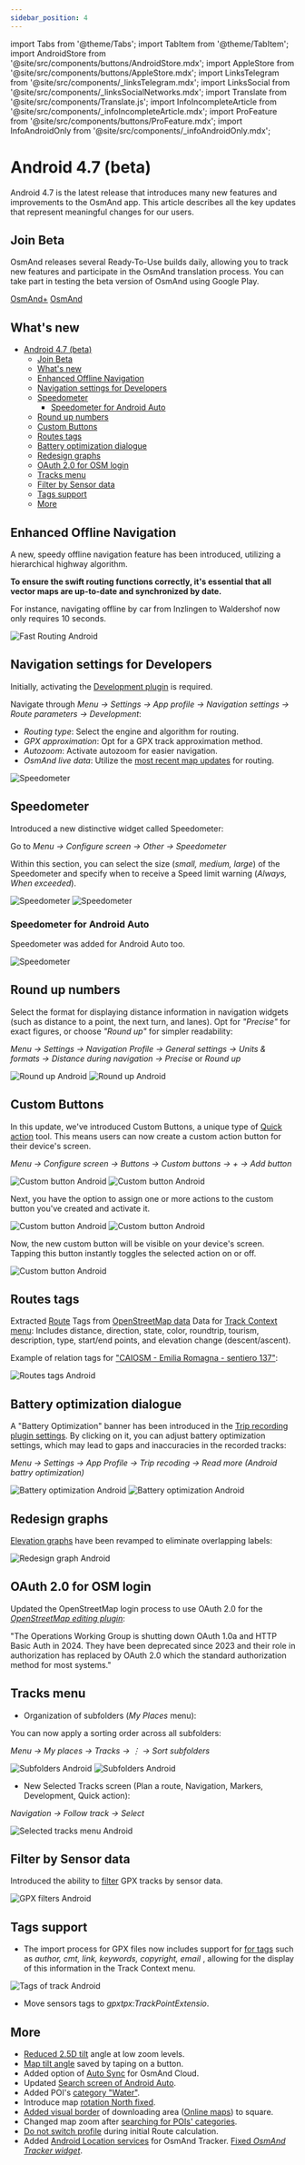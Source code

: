 ```yaml
---
sidebar_position: 4
---
```


import Tabs from '@theme/Tabs';
import TabItem from '@theme/TabItem';
import AndroidStore from '@site/src/components/buttons/AndroidStore.mdx';
import AppleStore from '@site/src/components/buttons/AppleStore.mdx';
import LinksTelegram from '@site/src/components/_linksTelegram.mdx';
import LinksSocial from '@site/src/components/_linksSocialNetworks.mdx';
import Translate from '@site/src/components/Translate.js';
import InfoIncompleteArticle from '@site/src/components/_infoIncompleteArticle.mdx';
import ProFeature from '@site/src/components/buttons/ProFeature.mdx';
import InfoAndroidOnly from '@site/src/components/_infoAndroidOnly.mdx';  


# Android 4.7 (beta)

Android 4.7 is the latest release that introduces many new features and improvements to the OsmAnd app. This article describes all the key updates that represent meaningful changes for our users.

## Join Beta

OsmAnd releases several Ready-To-Use builds daily, allowing you to track new features and participate in the OsmAnd translation process. You can take part in testing the beta version of OsmAnd using Google Play.

<div class="button-row">
  <a class="button button--active" href="https://play.google.com/apps/testing/net.osmand.plus">OsmAnd+</a>
  <a class="button button--active" href="https://play.google.com/apps/testing/net.osmand">OsmAnd</a>
</div>


## What's new


- [Android 4.7 (beta)](#android-47-beta)
  - [Join Beta](#join-beta)
  - [What's new](#whats-new)
  - [Enhanced Offline Navigation](#enhanced-offline-navigation)
  - [Navigation settings for Developers](#navigation-settings-for-developers)
  - [Speedometer](#speedometer)
    - [Speedometer for Android Auto](#speedometer-for-android-auto)
  - [Round up numbers](#round-up-numbers)
  - [Custom Buttons](#custom-buttons)
  - [Routes tags](#routes-tags)
  - [Battery optimization dialogue](#battery-optimization-dialogue)
  - [Redesign graphs](#redesign-graphs)
  - [OAuth 2.0 for OSM login](#oauth-20-for-osm-login)
  - [Tracks menu](#tracks-menu)
  - [Filter by Sensor data](#filter-by-sensor-data)
  - [Tags support](#tags-support)
  - [More](#more)


## Enhanced Offline Navigation

A new, speedy offline navigation feature has been introduced, utilizing a hierarchical highway algorithm.

**To ensure the swift routing functions correctly, it's essential that all vector maps are up-to-date and synchronized by date.**

For instance, navigating offline by car from Inzlingen to Waldershof now only requires 10 seconds.

![Fast Routing Android](../../blog/2024-03-07-android-4-7/img/fast_routing_android.png)

## Navigation settings for Developers

Initially, activating the [Development plugin](https://osmand.net/docs/user/plugins/development) is required.

Navigate through _Menu → Settings → App profile → Navigation settings → Route parameters → Development_:
- _Routing type_: Select the engine and algorithm for routing.
- _GPX approximation_: Opt for a GPX track approximation method.
- _Autozoom_: Activate autozoom for easier navigation.
- _OsmAnd live data_: Utilize the [most recent map updates](https://osmand.net/docs/user/personal/maps/#osmand-live) for routing.

![Speedometer](../../blog/2024-03-07-android-4-7/img/dev_route_param_android.png)

## Speedometer

Introduced a new distinctive widget called Speedometer:

Go to _Menu → Configure screen → Other → Speedometer_

Within this section, you can select the size (_small, medium, large_) of the Speedometer and specify when to receive a Speed limit warning (_Always, When exceeded_).

![Speedometer](../../blog/2024-03-07-android-4-7/img/speedometer_android.png) ![Speedometer](../../blog/2024-03-07-android-4-7/img/speedometer_2_android.png)

### Speedometer for Android Auto

Speedometer was added for Android Auto too.

![Speedometer](../../blog/2024-03-07-android-4-7/img/speedometer_3_android.png)

## Round up numbers

Select the format for displaying distance information in navigation widgets (such as distance to a point, the next turn, and lanes). Opt for _"Precise"_ for exact figures, or choose _"Round up"_ for simpler readability:

_Menu → Settings → Navigation Profile → General settings → Units & formats → Distance during navigation → Precise_ or _Round up_

![Round up Android](../../blog/2024-03-07-android-4-7/img/roundup_android.png) ![Round up Android](../../blog/2024-03-07-android-4-7/img/roundup_2_android.png)

## Custom Buttons

In this update, we've introduced Custom Buttons, a unique type of [Quick action](https://osmand.net/docs/user/widgets/quick-action) tool. This means users can now create a custom action button for their device's screen.

_Menu → Configure screen → Buttons → Custom buttons → + → Add button_

![Custom button Android](../../blog/2024-03-07-android-4-7/img/custom_button_android.png) 
![Custom button Android](../../blog/2024-03-07-android-4-7/img/custom_button_2_android.png)

Next, you have the option to assign one or more actions to the custom button you've created and activate it.

![Custom button Android](../../blog/2024-03-07-android-4-7/img/custom_button_3_android.png) 
![Custom button Android](../../blog/2024-03-07-android-4-7/img/custom_button_4_android.png)

Now, the new custom button will be visible on your device's screen. Tapping this button instantly toggles the selected action on or off.

![Custom button Android](../../blog/2024-03-07-android-4-7/img/custom_button_5_android.png)

## Routes tags

Extracted [Route](https://osmand.net/docs/user/map/tracks-on-map#routes-on-the-map) Tags from [OpenStreetMap data](https://wiki.openstreetmap.org/wiki/Relation:route) Data for [Track Context menu](https://osmand.net/docs/user/map/track-context-menu#description-and-info): Includes distance, direction, state, color, roundtrip, tourism, description, type, start/end points, and elevation change (descent/ascent).

Example of relation tags for ["CAIOSM - Emilia Romagna - sentiero 137"](https://www.openstreetmap.org/relation/16115660):

![Routes tags Android](../../blog/2024-03-07-android-4-7/img/routes_tags_android.png)


## Battery optimization dialogue

A "Battery Optimization" banner has been introduced in the [Trip recording plugin settings](https://osmand.net/docs/user/plugins/trip-recording#recording-settings). By clicking on it, you can adjust battery optimization settings, which may lead to gaps and inaccuracies in the recorded tracks:

_Menu → Settings → App Profile → Trip recoding → Read more (Android battry optimization)_

![Battery optimization Android](../../blog/2024-03-07-android-4-7/img/battery_optim_android.png) 
![Battery optimization Android](../../blog/2024-03-07-android-4-7/img/battery_optim_1_android.png)

## Redesign graphs

[Elevation graphs](https://osmand.net/docs/user/plan-route/create-route#graph) have been revamped to eliminate overlapping labels:

![Redesign graph Android](../../blog/2024-03-07-android-4-7/img/redesign_graph_android.png)


## OAuth 2.0 for OSM login

Updated the OpenStreetMap login process to use OAuth 2.0 for the [_OpenStreetMap editing plugin_](https://osmand.net/docs/user/plugins/osm-editing#settings):

"The Operations Working Group is shutting down OAuth 1.0a and HTTP Basic Auth in 2024. They have been deprecated since 2023 and their role in authorization has replaced by OAuth 2.0 which the standard authorization method for most systems."

## Tracks menu

- Organization of subfolders (_My Places_ menu):

You can now apply a sorting order across all subfolders:

_Menu → My places → Tracks → &#8942; → Sort subfolders_

![Subfolders Android](../../blog/2024-03-07-android-4-7/img/subfolders_android.png) ![Subfolders Android](../../blog/2024-03-07-android-4-7/img/subfolders_1_android.png)

- New Selected Tracks screen (Plan a route, Navigation, Markers, Development, Quick action):

_Navigation → Follow track → Select_

![Selected tracks menu Android](../../blog/2024-03-07-android-4-7/img/selected_tracks_menu_android.png)

## Filter by Sensor data

Introduced the ability to [filter](https://osmand.net/docs/user/personal/tracks.md#filter) GPX tracks by sensor data.

![GPX filters Android](../../blog/2024-03-07-android-4-7/img/gpx_filters_android.png)

## Tags support

- The import process for GPX files now includes support for [for tags](https://github.com/osmandapp/OsmAnd/issues/18342) such as _author, cmt, link, keywords, copyright, email_ , allowing for the display of this information in the Track Context menu.

![Tags of track Android](../../blog/2024-03-07-android-4-7/img/tags_track_android.png)

- Move sensors tags to _gpxtpx:TrackPointExtensio_.


## More

- [Reduced 2.5D tilt](https://github.com/osmandapp/OsmAnd/issues/16027) angle at low zoom levels.
- [Map tilt angle](https://github.com/osmandapp/OsmAnd/issues/18798) saved by taping on a button.
- Added option of [Auto Sync](https://osmand.net/docs/user/personal/osmand-cloud) for OsmAnd Cloud.
- Updated [Search screen of Android Auto](https://github.com/osmandapp/OsmAnd/issues/17209).
- Added POI's [category "Water"](https://github.com/osmandapp/OsmAnd/issues/16021).
- Introduce map [rotation North fixed](https://github.com/osmandapp/OsmAnd/issues/17086).
- [Added visual border](https://github.com/osmandapp/OsmAnd/issues/14486) of downloading area ([Online maps](https://osmand.net/docs/user/map/raster-maps#download--update-tiles)) to square.
- Changed map zoom after [searching for POIs' categories](https://github.com/osmandapp/OsmAnd/issues/18901).
- [Do not switch profile](https://github.com/osmandapp/OsmAnd/issues/19166) during initial Route calculation.
- Added [Android Location services](https://osmand.net/docs/user/plugins/osmand-tracker#position) for OsmAnd Tracker. [Fixed _OsmAnd Tracker widget_](https://github.com/osmandapp/OsmAnd/issues/18235).
